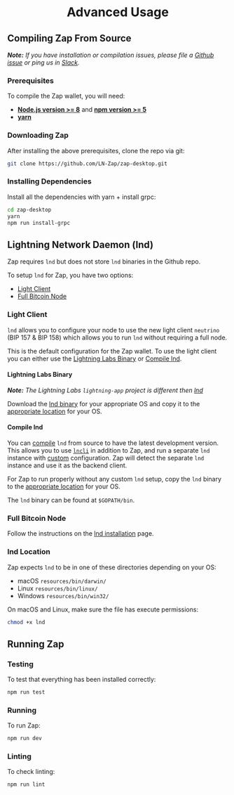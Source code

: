 <h1 align='center'>Advanced Usage</h1>

## Compiling Zap From Source

***Note:*** *If you have installation or compilation issues, please file a [Github issue](https://github.com/LN-Zap/zap-desktop/issues) or ping us in [Slack](https://join.slack.com/t/zaphq/shared_invite/enQtMzMxMzIzNDU0NTY3LTgyM2QwYzAyZTA5OTAyMjEwMTQxZmZmZmZkNWUzMTU2MmMyNmMxNjY4Y2VjY2FiYTRkMTkwMTRlMTE4YjM2MWY).*

### Prerequisites

To compile the Zap wallet, you will need:

- **[Node.js version >= 8](https://nodejs.org)** and **[npm version >= 5](https://www.npmjs.com)**
- **[yarn](https://yarnpkg.com/lang/en/docs/install/)**

### Downloading Zap

After installing the above prerequisites, clone the repo via git:

```bash
git clone https://github.com/LN-Zap/zap-desktop.git
```

### Installing Dependencies

Install all the dependencies with yarn + install grpc:

```bash
cd zap-desktop
yarn
npm run install-grpc
```

## Lightning Network Daemon (lnd)

Zap requires `lnd` but does not store `lnd` binaries in the Github repo.

To setup `lnd` for Zap, you have two options:

- [Light Client](#light-client)
- [Full Bitcoin Node](#full-bitcoin-node)

### Light Client

`lnd` allows you to configure your node to use the new light client `neutrino` (BIP 157 & BIP 158) which allows you to run `lnd` without requiring a full node.

This is the default configuration for the Zap wallet. To use the light client you can either use the [Lightning Labs Binary](#lightning-labs-binary) or [Compile lnd](#compile-lnd).

#### Lightning Labs Binary

***Note:*** *The Lightning Labs `lightning-app` project is different then [lnd](https://github.com/lightningnetwork/lnd)*

Download the [lnd binary](https://github.com/lightninglabs/lightning-app/tree/master/apps/desktop/bin) for your appropriate OS and copy it to the [appropriate location](#lnd-location) for your OS.

#### Compile lnd

You can [compile](https://github.com/lightningnetwork/lnd/blob/master/docs/INSTALL.md) `lnd` from source to have the latest development version. This allows you to use [`lncli`](http://dev.lightning.community/overview/#lnd-interfaces) in addition to Zap, and run a separate `lnd` instance with [custom](http://dev.lightning.community/guides/installation/#lnd) configuration. Zap will detect the separate `lnd` instance and use it as the backend client.

For Zap to run properly without any custom `lnd` setup, copy the `lnd` binary to the [appropriate location](#lnd-location) for your OS.


The `lnd` binary can be found at `$GOPATH/bin`.

### Full Bitcoin Node

Follow the instructions on the [lnd installation](https://github.com/lightningnetwork/lnd/blob/master/docs/INSTALL.md) page.


### lnd Location

Zap expects `lnd` to be in one of these directories depending on your OS:

- macOS `resources/bin/darwin/`
- Linux `resources/bin/linux/`
- Windows `resources/bin/win32/`

On macOS and Linux, make sure the file has execute permissions:

```bash
chmod +x lnd
```

## Running Zap

### Testing
To test that everything has been installed correctly:

```bash
npm run test
```

### Running

To run Zap:

```bash
npm run dev
```

### Linting
To check linting:

```bash
npm run lint
```

